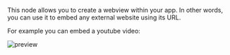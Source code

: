 This node allows you to create a webview within your app. In other words, you can use it to embed any external website using its URL.

For example you can embed a youtube video:

![preview](/documentation/nodes/webview/preview.png)
